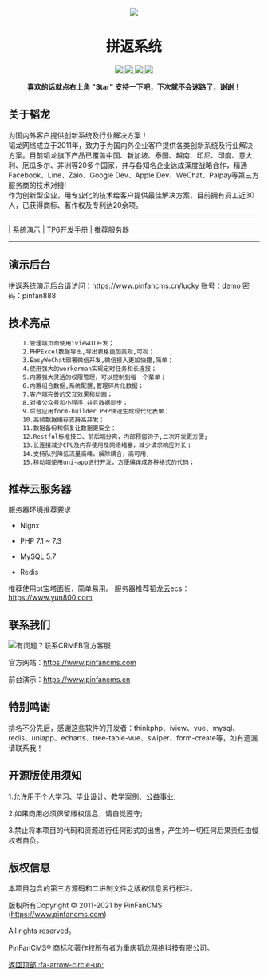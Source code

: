
<p align="center" >
    <img src="https://images.gitee.com/uploads/images/2018/1214/151026_2299df23_892944.gif" />
</p>

<h1 align="center"> 拼返系统</h1> 
<p align="center">
    <a href="http://www.crmeb.com">
        <img src="https://img.shields.io/badge/OfficialWebsite-CRMEB-yellow.svg" />
    </a>
<a href="https://www.pinfancms.com">
        <img src="https://img.shields.io/badge/Licence-GPL3.0-green.svg?style=flat" />
    </a>
    <a href="http://www.crmeb.com">
        <img src="https://img.shields.io/badge/Edition-4.1-blue.svg" />
    </a>
     <a href="https://gitee.com/ZhongBangKeJi/CRMEB/repository/archive/master.zip">
        <img src="https://img.shields.io/badge/download-80m-red.svg" />
    </a>
    </p>
<p align="center">    
    <b>喜欢的话就点右上角 "Star" 支持一下吧，下次就不会迷路了，谢谢！</b>  
</p>


## 关于韬龙  
 
为国内外客户提供创新系统及行业解决方案！</br>
韬龙网络成立于2011年，致力于为国内外企业客户提供各类创新系统及行业解决方案。目前韬龙旗下产品已覆盖中国、新加坡、泰国、越南、印尼、印度、意大利、厄瓜多尔、非洲等20多个国家，并与各知名企业达成深度战略合作，精通Facebook、Line、Zalo、Google Dev、Apple Dev、WeChat、Palpay等第三方服务商的技术对接!</br>
作为创新型企业，用专业化的技术给客户提供最佳解决方案，目前拥有员工近30人，已获得商标、著作权及专利达20余项。</br>


- - -

 | [系统演示](https://www.pinfancms.cn)
 | [TP6开发手册](https://www.kancloud.cn/manual/thinkphp6_0/content)
 | [推荐服务器](https://www.yun800.com)
- - -

## 演示后台

拼返系统演示后台请访问：https://www.pinfancms.cn/lucky 
账号：demo
密码：pinfan888
    

## 技术亮点
~~~
    1.管理端页面使用iviewUI开发；
    2.PHPExcel数据导出,导出表格更加美观,可视；
    3.EasyWeChat部署微信开发,微信接入更加快捷,简单；
    4.使用强大的workerman实现定时任务和长连接；
    5.内置强大灵活的权限管理，可以控制到每一个菜单；
    6.内置组合数据,系统配置,管理碎片化数据；
    7.客户端完善的交互效果和动画；
    8.对接公众号和小程序,并且数据同步；
    9.后台应用form-builder PHP快速生成现代化表单；
    10.高频数据缓存支持高并发；
    11.数据备份和恢复让数据更安全；
    12.Restful标准接口、前后端分离，内部预留钩子,二次开发更方便;
    13.长连接减少CPU及内存使用及网络堵塞，减少请求响应时长；
    14.支持队列降低流量高峰，解除耦合，高可用;
    15.移动端使用uni-app进行开发，方便编译成各种格式的代码；
~~~


## 推荐云服务器
 
服务器环境推荐要求
* Nignx

* PHP 7.1 ~ 7.3 

* MySQL  5.7

* Redis

推荐使用bt宝塔面板，简单易用。
服务器推荐韬龙云ecs：https://www.yun800.com

## 联系我们
![有问题？联系CRMEB官方客服](https://images.gitee.com/uploads/images/2020/1128/154416_441805ca_1491977.png "屏幕截图.png")
 

官方网站：https://www.pinfancms.com

前台演示：https://www.pinfancms.cn

## 特别鸣谢

排名不分先后，感谢这些软件的开发者：thinkphp、iview、vue、mysql、redis、uniapp、echarts、tree-table-vue、swiper、form-create等，如有遗漏请联系我！

## 开源版使用须知

1.允许用于个人学习、毕业设计、教学案例、公益事业;

2.如果商用必须保留版权信息，请自觉遵守;

3.禁止将本项目的代码和资源进行任何形式的出售，产生的一切任何后果责任由侵权者自负。

## 版权信息


本项目包含的第三方源码和二进制文件之版权信息另行标注。

版权所有Copyright © 2011-2021 by PinFanCMS (https://www.pinfancms.com)

All rights reserved。

PinFanCMS® 商标和著作权所有者为重庆韬龙网络科技有限公司。

[返回顶部 :fa-arrow-circle-up: ](https://gitee.com/ZhongBangKeJi/CRMEB#%E9%A1%B9%E7%9B%AE%E4%BB%8B%E7%BB%8D)
